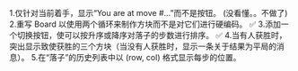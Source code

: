 1.仅针对当前着手，显示“You are at move #…”而不是按钮。  (没看懂。。不做了)
2.重写 Board 以使用两个循环来制作方块而不是对它们进行硬编码。 ✅
3.添加一个切换按钮，使可以按升序或降序对落子的步数进行排序。   ✅
4.当有人获胜时，突出显示致使获胜的三个方块（当没有人获胜时，显示一条关于结果为平局的消息）。
5.在“落子”的历史列表中以 (row, col) 格式显示每步的位置。
